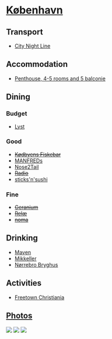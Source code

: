 # [København](http://en.wikipedia.org/wiki/K%C3%B8benhavn)

## Transport

* [City Night Line](http://www.citynightline.de/citynightline/view/en/index.shtml)

## Accommodation

* [Penthouse, 4-5 rooms and 5 balconie](http://www.airbnb.com/rooms/443684)

## Dining

### Budget

* [Lyst](https://www.facebook.com/pages/Lyst/143845635633351)

### Good

* ~~[Kødbyens Fiskebar](http://fiskebaren.dk/en/)~~
* [MANFREDs](http://manfreds.dk/)
* [Nose2Tail](http://nose2tail.dk/)
* ~~[Radio](http://restaurantradio.dk/english.asp)~~
* [sticks'n'sushi](http://www.sushi.dk/en/)

### Fine

* ~~[Geranium](http://geranium.dk/)~~
* ~~[Relæ](http://restaurant-relae.dk/)~~
* ~~[noma](http://www.noma.dk/main.php?lang=en)~~

## Drinking

* [Maven](http://ww.restaurantmaven.dk/)
* [Mikkeller](http://mikkeller.dk/)
* [Nørrebro Bryghus](http://noerrebrobryghus.dk/21/)

## Activities

* [Freetown Christiania](http://en.wikipedia.org/wiki/Freetown_Christiania)

## [Photos](http://www.flickr.com/photos/dylane/sets/72157630118292894/)

![](http://farm9.staticflickr.com/8001/7177222739_ebec12c095_m.jpg)
![](http://farm6.staticflickr.com/5341/7365567856_4d7679c20c_m.jpg)
![](http://farm9.staticflickr.com/8023/7172392173_4eaeb97afe_m.jpg)
